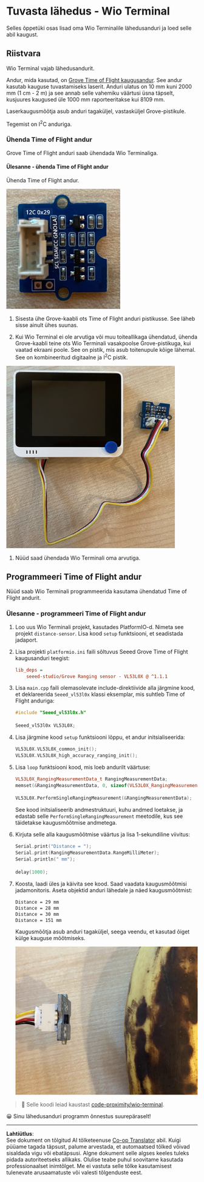 <!--
CO_OP_TRANSLATOR_METADATA:
{
  "original_hash": "288aebb0c59f7be1d2719b8f9660a313",
  "translation_date": "2025-10-11T11:52:55+00:00",
  "source_file": "4-manufacturing/lessons/4-trigger-fruit-detector/wio-terminal-proximity.md",
  "language_code": "et"
}
-->
# Tuvasta lähedus - Wio Terminal

Selles õppetüki osas lisad oma Wio Terminalile lähedusanduri ja loed selle abil kaugust.

## Riistvara

Wio Terminal vajab lähedusandurit.

Andur, mida kasutad, on [Grove Time of Flight kaugusandur](https://www.seeedstudio.com/Grove-Time-of-Flight-Distance-Sensor-VL53L0X.html). See andur kasutab kauguse tuvastamiseks laserit. Anduri ulatus on 10 mm kuni 2000 mm (1 cm - 2 m) ja see annab selle vahemiku väärtusi üsna täpselt, kusjuures kaugused üle 1000 mm raporteeritakse kui 8109 mm.

Laserkaugusmõõtja asub anduri tagaküljel, vastasküljel Grove-pistikule.

Tegemist on I<sup>2</sup>C anduriga.

### Ühenda Time of Flight andur

Grove Time of Flight anduri saab ühendada Wio Terminaliga.

#### Ülesanne - ühenda Time of Flight andur

Ühenda Time of Flight andur.

![Grove Time of Flight andur](../../../../../translated_images/grove-time-of-flight-sensor.d82ff2165bfded9f485de54d8d07195a6270a602696825fca19f629ddfe94e86.et.png)

1. Sisesta ühe Grove-kaabli ots Time of Flight anduri pistikusse. See läheb sisse ainult ühes suunas.

1. Kui Wio Terminal ei ole arvutiga või muu toiteallikaga ühendatud, ühenda Grove-kaabli teine ots Wio Terminali vasakpoolse Grove-pistikuga, kui vaatad ekraani poole. See on pistik, mis asub toitenupule kõige lähemal. See on kombineeritud digitaalne ja I<sup>2</sup>C pistik.

![Grove Time of Flight andur ühendatud vasakpoolse pistikuga](../../../../../translated_images/wio-time-of-flight-sensor.c4c182131d2ea73df67febd004dc0313d271013d016be9c47e7da4d77c6c20a8.et.png)

1. Nüüd saad ühendada Wio Terminali oma arvutiga.

## Programmeeri Time of Flight andur

Nüüd saab Wio Terminali programmeerida kasutama ühendatud Time of Flight andurit.

### Ülesanne - programmeeri Time of Flight andur

1. Loo uus Wio Terminali projekt, kasutades PlatformIO-d. Nimeta see projekt `distance-sensor`. Lisa kood `setup` funktsiooni, et seadistada jadaport.

1. Lisa projekti `platformio.ini` faili sõltuvus Seeed Grove Time of Flight kaugusanduri teegist:

    ```ini
    lib_deps =
        seeed-studio/Grove Ranging sensor - VL53L0X @ ^1.1.1
    ```

1. Lisa `main.cpp` faili olemasolevate include-direktiivide alla järgmine kood, et deklareerida `Seeed_vl53l0x` klassi eksemplar, mis suhtleb Time of Flight anduriga:

    ```cpp
    #include "Seeed_vl53l0x.h"
    
    Seeed_vl53l0x VL53L0X;
    ```

1. Lisa järgmine kood `setup` funktsiooni lõppu, et andur initsialiseerida:

    ```cpp
    VL53L0X.VL53L0X_common_init();
    VL53L0X.VL53L0X_high_accuracy_ranging_init();
    ```

1. Lisa `loop` funktsiooni kood, mis loeb andurilt väärtuse:

    ```cpp
    VL53L0X_RangingMeasurementData_t RangingMeasurementData;
    memset(&RangingMeasurementData, 0, sizeof(VL53L0X_RangingMeasurementData_t));

    VL53L0X.PerformSingleRangingMeasurement(&RangingMeasurementData);
    ```

    See kood initsialiseerib andmestruktuuri, kuhu andmed loetakse, ja edastab selle `PerformSingleRangingMeasurement` meetodile, kus see täidetakse kaugusmõõtmise andmetega.

1. Kirjuta selle alla kaugusmõõtmise väärtus ja lisa 1-sekundiline viivitus:

    ```cpp
    Serial.print("Distance = ");
    Serial.print(RangingMeasurementData.RangeMilliMeter);
    Serial.println(" mm");

    delay(1000);
    ```

1. Koosta, laadi üles ja käivita see kood. Saad vaadata kaugusmõõtmisi jadamonitoris. Aseta objektid anduri lähedale ja näed kaugusmõõtmist:

    ```output
    Distance = 29 mm
    Distance = 28 mm
    Distance = 30 mm
    Distance = 151 mm
    ```

    Kaugusmõõtja asub anduri tagaküljel, seega veendu, et kasutad õiget külge kauguse mõõtmiseks.

    ![Kaugusmõõtja Time of Flight anduri tagaküljel, suunatud banaani poole](../../../../../translated_images/time-of-flight-banana.079921ad8b1496e4525dc26b4cdc71a076407aba3e72ba113ba2e38febae92c5.et.png)

> 💁 Selle koodi leiad kaustast [code-proximity/wio-terminal](../../../../../4-manufacturing/lessons/4-trigger-fruit-detector/code-proximity/wio-terminal).

😀 Sinu lähedusanduri programm õnnestus suurepäraselt!

---

**Lahtiütlus**:  
See dokument on tõlgitud AI tõlketeenuse [Co-op Translator](https://github.com/Azure/co-op-translator) abil. Kuigi püüame tagada täpsust, palume arvestada, et automaatsed tõlked võivad sisaldada vigu või ebatäpsusi. Algne dokument selle algses keeles tuleks pidada autoriteetseks allikaks. Olulise teabe puhul soovitame kasutada professionaalset inimtõlget. Me ei vastuta selle tõlke kasutamisest tulenevate arusaamatuste või valesti tõlgenduste eest.